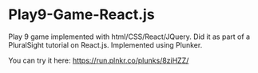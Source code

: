 # Play9-Game-React.js
Play 9 game implemented with html/CSS/React/JQuery. Did it as part of a PluralSight tutorial on React.js. Implemented using Plunker.

You can try it here: https://run.plnkr.co/plunks/8ziHZZ/
